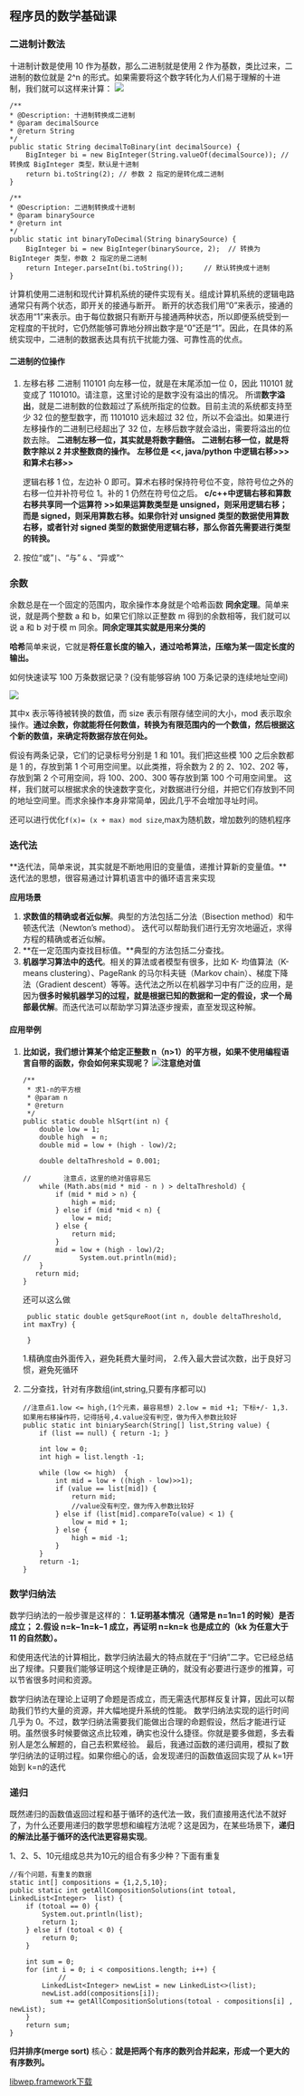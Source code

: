 ## 程序员的数学基础课

### 二进制计数法

十进制计数是使用 10 作为基数，那么二进制就是使用 2 作为基数，类比过来，二进制的数位就是 2^n 的形式。如果需要将这个数字转化为人们易于理解的十进制，我们就可以这样来计算：
![](https://static001.geekbang.org/resource/image/c6/c0/c6ae1772d7bf369aa9939fc00ca7b5c0.jpg)

```
/**
* @Description: 十进制转换成二进制
* @param decimalSource
* @return String
*/
public static String decimalToBinary(int decimalSource) {
	BigInteger bi = new BigInteger(String.valueOf(decimalSource)); // 转换成 BigInteger 类型，默认是十进制
	return bi.toString(2); // 参数 2 指定的是转化成二进制
}

/**
* @Description: 二进制转换成十进制
* @param binarySource
* @return int
*/
public static int binaryToDecimal(String binarySource) {
	BigInteger bi = new BigInteger(binarySource, 2);  // 转换为 BigInteger 类型，参数 2 指定的是二进制
	return Integer.parseInt(bi.toString());     // 默认转换成十进制
}
```

计算机使用二进制和现代计算机系统的硬件实现有关。组成计算机系统的逻辑电路通常只有两个状态，即开关的接通与断开。 断开的状态我们用“0”来表示，接通的状态用“1”来表示。由于每位数据只有断开与接通两种状态，所以即便系统受到一定程度的干扰时，它仍然能够可靠地分辨出数字是“0”还是“1”。因此，在具体的系统实现中，二进制的数据表达具有抗干扰能力强、可靠性高的优点。

#### 二进制的位操作

1. 左移右移
   二进制 110101 向左移一位，就是在末尾添加一位 0，因此 110101 就变成了 1101010。请注意，这里讨论的是数字没有溢出的情况。
   所谓**数字溢出**，就是二进制数的位数超过了系统所指定的位数。目前主流的系统都支持至少 32 位的整型数字，而 1101010 远未超过 32 位，所以不会溢出。如果进行左移操作的二进制已经超出了 32 位，左移后数字就会溢出，需要将溢出的位数去除。
   **二进制左移一位，其实就是将数字翻倍。**
   **二进制右移一位，就是将数字除以 2 并求整数商的操作。**
   **左移位是 <<, java/python 中逻辑右移>>>和算术右移>>**　　

   逻辑右移 1 位，左边补 0 即可。算术右移时保持符号位不变，除符号位之外的右移一位并补符号位 1。补的 1 仍然在符号位之后。
   **c/c++中逻辑右移和算数右移共享同一个运算符 >>如果运算数类型是 unsigned，则采用逻辑右移；而是 signed，则采用算数右移。如果你针对 unsigned 类型的数据使用算数右移，或者针对 signed 类型的数据使用逻辑右移，那么你首先需要进行类型的转换。**

2. 按位“或”`|`、“与” `&` 、“异或”`^`

### 余数　

余数总是在一个固定的范围内，取余操作本身就是个哈希函数
**同余定理**。简单来说，就是两个整数 a 和 b，如果它们除以正整数 m 得到的余数相等，我们就可以说 a 和 b 对于模 m 同余。**同余定理其实就是用来分类的**

**哈希**简单来说，它就是**将任意长度的输入，通过哈希算法，压缩为某一固定长度的输出。**

如何快速读写 100 万条数据记录？(没有能够容纳 100 万条记录的连续地址空间)

![](https://static001.geekbang.org/resource/image/b3/58/b32e791f822044f579b80ad2cfe48c58.jpg)

其中x 表示等待被转换的数值，而 size 表示有限存储空间的大小，mod 表示取余操作。**通过余数，你就能将任何数值，转换为有限范围内的一个数值，然后根据这个新的数值，来确定将数据存放在何处。**

假设有两条记录，它们的记录标号分别是 1 和 101。我们把这些模 100 之后余数都是 1 的，存放到第 1 个可用空间里。以此类推，将余数为 2 的 2、102、202 等，存放到第 2 个可用空间，将 100、200、300 等存放到第 100 个可用空间里。 这样，我们就可以根据求余的快速数字变化，对数据进行分组，并把它们存放到不同的地址空间里。而求余操作本身非常简单，因此几乎不会增加寻址时间。

还可以进行优化`f(x)= (x + max) mod size`,max为随机数，增加数列的随机程序

### 迭代法

**迭代法，简单来说，其实就是不断地用旧的变量值，递推计算新的变量值。**迭代法的思想，很容易通过计算机语言中的循环语言来实现

**应用场景**

1. **求数值的精确或者近似解**。典型的方法包括二分法（Bisection method）和牛顿迭代法（Newton’s method）。
   迭代可以帮助我们进行无穷次地逼近，求得方程的精确或者近似解。
2. **在一定范围内查找目标值。**典型的方法包括二分查找。
3. **机器学习算法中的迭代**。相关的算法或者模型有很多，比如 K- 均值算法（K-means clustering）、PageRank 的马尔科夫链（Markov chain）、梯度下降法（Gradient descent）等等。迭代法之所以在机器学习中有广泛的应用，是因为**很多时候机器学习的过程，就是根据已知的数据和一定的假设，求一个局部最优解**。而迭代法可以帮助学习算法逐步搜索，直至发现这种解。



#### 应用举例

1. **比如说，我们想计算某个给定正整数 n（n>1）的平方根，如果不使用编程语言自带的函数，你会如何来实现呢？**
   ![](https://static001.geekbang.org/resource/image/89/7d/89c9c38113624288091cd65ff3d8957d.jpg)**注意绝对值**

    ```
    /**
     * 求1-n的平方根
     * @param n
     * @return
     */
    public static double hlSqrt(int n) {
        double low = 1;
        double high  = n;
        double mid = low + (high - low)/2;
   
        double deltaThreshold = 0.001;
   
    //        注意点，这里的绝对值容易忘
        while (Math.abs(mid * mid - n ) > deltaThreshold) {
            if (mid * mid > n) {
                high = mid;
            } else if (mid *mid < n) {
                low = mid;
            } else {
                return mid;
            }
            mid = low + (high - low)/2;
    //            System.out.println(mid);
        }
       return mid;
    }
    ```

   还可以这么做

    ```
     public static double getSqureRoot(int n, double deltaThreshold, int maxTry) {
   
     }
    ```

    1.精确度由外面传入，避免耗费大量时间，
    2.传入最大尝试次数，出于良好习惯，避免死循环

2. 二分查找，针对有序数组(int,string,只要有序都可以)

   ```
   //注意点1.low <= high,(1个元素，最容易想) 2.low = mid +1; 下标+/- 1,3.如果用右移操作符，记得括号,4.value没有判空，做为传入参数比较好
   public static int biniarySearch(String[] list,String value) {
       if (list == null) { return -1; }
   
       int low = 0;
       int high = list.length -1;
   
       while (low <= high)  {
           int mid = low + ((high - low)>>1);
           if (value == list[mid]) {
               return mid;
               //value没有判空，做为传入参数比较好
           } else if (list[mid].compareTo(value) < 1) {
               low = mid + 1;
           } else {
               high = mid -1;
           }
       }
       return -1;
   }
   ```

   

### 数学归纳法

数学归纳法的一般步骤是这样的：
**1.证明基本情况（通常是 n=1n=1 的时候）是否成立；**
**2.假设 n=k−1n=k−1 成立，再证明 n=kn=k 也是成立的（kk 为任意大于 11 的自然数）。**

和使用迭代法的计算相比，数学归纳法最大的特点就在于“归纳”二字。它已经总结出了规律。只要我们能够证明这个规律是正确的，就没有必要进行逐步的推算，可以节省很多时间和资源。

数学归纳法在理论上证明了命题是否成立，而无需迭代那样反复计算，因此可以帮助我们节约大量的资源，并大幅地提升系统的性能。
 数学归纳法实现的运行时间几乎为 0。不过，数学归纳法需要我们能做出合理的命题假设，然后才能进行证明。虽然很多时候要做这点比较难，确实也没什么捷径。你就是要多做题，多去看别人是怎么解题的，自己去积累经验。 最后，我通过函数的递归调用，模拟了数学归纳法的证明过程。如果你细心的话，会发现递归的函数值返回实现了从 k=1开始到 k=n的迭代



### 递归

既然递归的函数值返回过程和基于循环的迭代法一致，我们直接用迭代法不就好了，为什么还要用递归的数学思想和编程方法呢？这是因为，在某些场景下，**递归的解法比基于循环的迭代法更容易实现**。



1、2、5、10元组成总共为10元的组合有多少种？下面有重复

```
//有个问题，有重复的数据
static int[] compositions = {1,2,5,10};
public static int getAllCompositionSolutions(int totoal, LinkedList<Integer>  list) {
    if (totoal == 0) {
        System.out.println(list);
        return 1;
    } else if (totoal < 0) {
        return 0;
    }

    int sum = 0;
    for (int i = 0; i < compositions.length; i++) {
    		//
        LinkedList<Integer> newList = new LinkedList<>(list);
        newList.add(compositions[i]);
          sum += getAllCompositionSolutions(totoal - compositions[i] , newList);
    }
    return sum;
}
```



**归并排序(merge sort)**
核心：**就是把两个有序的数列合并起来，形成一个更大的有序数列。**









[libwep.framework下载](https://developers.google.com/speed/webp/download?hl=zh-CN)



